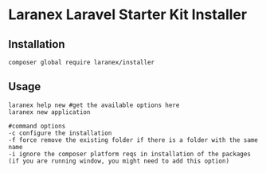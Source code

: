 # Laranex Laravel Starter Kit Installer


## Installation
```shell
composer global require laranex/installer
```

## Usage
```shell
laranex help new #get the available options here
laranex new application

#command options
-c configure the installation
-f force remove the existing folder if there is a folder with the same name
-i ignore the composer platform reqs in installation of the packages (if you are running window, you might need to add this option)
```
